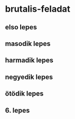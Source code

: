 # brutalis-feladat

## elso lepes
## masodik lepes
## harmadik lepes
## negyedik lepes
## ötödik lepes
## 6. lepes